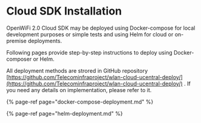 # Cloud SDK Installation

OpenWiFi 2.0 Cloud SDK may be deployed using Docker-compose for local development purposes or simple tests and using Helm for cloud or on-premise deployments.

Following pages provide step-by-step instructions to deploy using Docker-composer or Helm.

All deployment methods are strored in GitHub repository [https://github.com/Telecominfraproject/wlan-cloud-ucentral-deploy/](https://github.com/Telecominfraproject/wlan-cloud-ucentral-deploy/) . If you need any details on implementation, please refer to it.

{% page-ref page="docker-compose-deployment.md" %}

{% page-ref page="helm-deployment.md" %}

